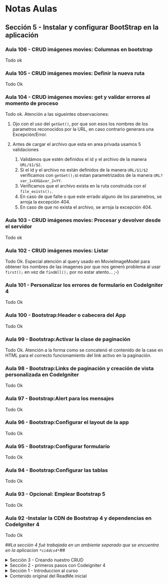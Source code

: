 # Notas Aulas 
## Sección 5 - Instalar y configurar BootStrap en la aplicación
### Aula 106 - CRUD imágenes movies: Columnas en bootstrap
Todo ok
### Aula 105 - CRUD imágenes movies: Definir la nueva ruta
Todo Ok
### Aula 104 - CRUD imágenes movies: get y validar errores al momento de proceso
Todo ok. Atención a las sigueintes observaciones:

1. Ojo con el uso del `getGet()`, por que son esos los nombres de los parametros reconocidos por la URL, en caso contrario generara una Excepción/Error.

2. Antes de cargar el archivo que esta en area privada usamos 5 validaciones
   1. Validámos que estén definidos el id y el archivo de la manera `URL/$1/$2`.
   2. Si el id y el archivo no están definidos de la manera `URL/$1/$2` verificamos con `getGet();`si estan parametrizados de la manera `URL?var_1=XX&&var_2=YY`.
   3. Verificamos que el archivo exista en la ruta construida con el `file_exists();`.
   4. En caso de que falte o que este errado alguno de los parametros, se arroja la excepción 404.
   5. En caso de que no exista el archivo, se arroja la excepción 404.

### Aula 103 - CRUD imágenes movies: Procesar y devolver desde el servidor
Todo ok
### Aula 102 - CRUD imágenes movies: Listar
Todo Ok. Especial atención al query usado en MovieImageModel para obtener los nombres de las imagenes por que nos generó problema al usar `first();` en vez de `findAll();` por no estar atento... ;-)
### Aula 101 - Personalizar los errores de formulario en CodeIgniter 4
Todo Ok
### Aula 100 - Bootstrap:Header o cabecera del App
Todo Ok
### Aula 99 - Bootstrap:Activar la clase de paginación
Todo Ok. Atención a la forma como se concatenó el contenido de la case en HTML para el correcto funcionamiento del link activo en la paginación.
### Aula 98 - Bootstrap:Links de paginación y creación de vista personalizada en CodeIgniter
Todo Ok
### Aula 97 - Bootstrap:Alert para los mensajes
Todo Ok
### Aula 96 - Bootstrap:Configurar el layout de la app
Todo Ok
### Aula 95 - Bootstrap:Configurar formulario
Todo Ok
### Aula 94 - Bootstrap:Configurar las tablas
Todo Ok
### Aula 93 - Opcional: Emplear Bootstrap 5
Todo Ok
### Aula 92 -Instalar la CDN de Bootstrap 4 y dependencias en CodeIgniter 4
Todo Ok


##_La sección 4 fué trabajada en un ambiente separado que se encuentra en la aplicacion `*ci4dcs4*`_##

<details><summary>Sección 3 - Creando nuestro CRUD</summary>

## Sección 3 - Creando nuestro CRUD
### Aulas 76 y 77
Todo Ok
### Aula 75 - Validar datos de formulario mediante una clase aparte
Todo ok
### Aula 74 - Listado de categorías en actualizar película
Todo ok en la práctica.

Sin embargo, recuerdo que en aulas anteriores el profesor comentó que no entendía por que el uso del nombre de la tabla junto al id _ex:_ `category_id` en la tabla `categories` _(concepto básico de modelado de bases de datos)_, y en esta clase _(aunque existe el workaround)_ ocurre justamente lo que se quiere evitar con eso, que son los conflictos de nombres al realizar queries de SQL.

Para el caso, en la video aula el profesor tiene en dos tablas distintas `movies` y `categories` un campo con el mismo nombre `title`.

Así, al hacer una consulta join, habrá un conflicto de perdida de datos pués solo se almacenará uno de los dos campos title (esto por que de forma abstracta se crea una unica variable title y un dato sobre escribirá el otro), esto acontece pues el campo title que retornara será el de la última unión, ya que este query funciona de forma LIFO (Last In First Out).

Previendo este resultado, y siguiendo las buenas prácticas de programación y SQL, en mis tablas, estos campos desde el inicio de las aulas fueron llamados `movie_title` dentro de la tabla *movies* y `category_name` dentro de la tabla *categories*.

### Aula 73 - Listado de categorías en actualizar película
Todo Ok

En esta aula enseñan algo bien particular de PHP _(no de codeigniter)_, que es la forma como se usan los condicionales abreviados `(PHP Ternary Operator AKA PHP Shorthand If / Else)`
```php
$result = condition ? value1 : value2;
```
En esa forma de uso del condicional, PHP evalua la condición. Si es verdadero, retorna `value1`; en caso contrario, retorna `value2`, y ese valor es asignado/retornado a la variable `$result`.

De esa forma, en el ejercicio de la clase, la instrucción
```php
<?= $movie->category_id !== $c->category_id ?: " selected" ?>
```
es equivalente a esta otra pero de forma abreviada
```php
<?= $movie->category_id == $c->category_id ? " selected" : "" ?>
```
o en su forma extendida
```php
if($movie->category_id == $c->category_id)
{
 echo "selected";
}
else
{
 echo "";
}
```
### Aula 72 - Crear listado de categorías
Todo Ok
### Aula 71 - Crear seeder para las categorías
Todo Ok
### Aula 70 - Modificar migración de movie para las categorías: rollback y refresh
Todo Ok
### Aula 69 - Verificar id Nulo
Todo ok
### Aula 68 - Crear carpeta para guardar imágenes
Todo ok
### Aula 67 - Personalizar formulario de creación/edición
Todo ok.
Desde las vistas de `edit.php` y `new.php` enviamos un parametro a la vista del `archivo _form.php` que determina si se esta creando o actualizando el registro y de esta forma imprime o no algunos campos.
### Aula 66 - Redirección a actualizar en vista de creación
Todo ok.
**Observaciones importantes**

1. El metodo `save` no sirve cuando se requiere obtener el ID del objeto creado, es necesario cambiarlo por `insert`.

2. Al concatenar valores en las URL hubo que usar comillas `"`
```php
return redirect()->to("dashboard/movie/edit/$id")
```
eso por que usando apostrofes `'` y concatenando con `.` generó conflictos `¯\_(ツ)_/¯`
```php
return redirect()->to('dashboard/movie/edit/'.$id)
```
### Aula 65 - Cargar imágenes y registrar en la base de datos
Todo OK
### Aula 64 - Crear tabla (migración) para guardar imágenes
Todo Ok
### Aula 63 - Validaciones adicionales al momento de cargar la imagen
El metodo sugerido funciona para validar el tipo de archivo, sin embargo no es posible ver los mensajes "ECHO" que sugiere el profesor sin anular los retornos de la funcion de update/create, y para hacerlo por session tendriamos que modificar mucho el codigo de ejemplo entregado en el aula.
Para no afectar el contenido a seguir, la validacion se hizo cargando los archivos en ambos casos pero agregando el sufijo `Errado-` al inicio del nombre del archivo.

```php
if ($imagefile->isValid() && ! $imagefile->hasMoved())
{
    $validated = $this->validate([
        'image' => [
            'uploaded[image]',
            'mime_in[image,image/jpg,image/jpeg,image/gif,image/png]',
            'max_size[image,4096]',
        ],
    ]);

    if ($validated) {
        $newName = $imagefile->getRandomName();
        $imagefile->move(WRITEPATH . 'uploads', $newName);
    }else{
        $newName = 'Errado-'.$imagefile->getRandomName();
        $imagefile->move(WRITEPATH . 'uploads', $newName);
    }
    
}
```
### Aula 62 - Cargar imágenes o archivos
Todo ok. Para los formularios que cargan archivos, no olvidar incluir el atributo `enctype="multipart/form-data"` en la tag del form.
### Aula 61 - Botón para crear
En aulas anteriores yo habia creado un link en el header para la página de creacion, en esta aula se usa un metodo diferente para hacer lo mismo.

El código que yo habia creado para imprimir el link en el header, llamaba a una ruta de esta forma:
```php
<a href="<?= route_to('nuevaPelicula','') ?>">Nueva Peli</a>
```

Pero, en esta video aula se llamó a la funcion de crear de forma directa, es decir sin usar las rutas de CodeIgniter. Eso se hizo usando el código:
```php
<a href="movie/new">Crear</a>
```

### Aula 60 - Crear partials para los mensajes de sesión y errores de formulario
En general todo ok, pero con el detalle que los mensajes de session al **Editar** están generando doble salida en el header
### Aula 59 - Definir un formulario base para la creación y actualización
_**De la video aula**_

Todo ok

_**Por mi lado**_

Tuve la necesidad de remover el **index.php** de las URLS.

Para suprimir la cadena `index.php` de la URL en los redirects, en el archivo `app/Config/App.php` cambié la configuracion de la pagina de index asi:

De:
```PHP
public $indexPage = 'index.php';
```
Para:
```PHP
public $indexPage = '';
```
Y agregué un archivo .htaccess en la carpeta Raiz con los Rewrites
```
RewriteEngine On
RewriteCond %{REQUEST_FILENAME} !-f
RewriteCond %{REQUEST_FILENAME} !-d
RewriteRule ^(.*)$ index.php/$1 [L]
```
Tal cual indica la documentación oficial en: 
http://www.codeigniter.com/user_guide/general/urls.html#apache-web-server


### Aula 58 - Actualizar: valores por defecto y anterior en el formulario
Todo ok
### Aula 57 - Actualizar: Crear funciones y vistas asociadas
De **CI v4.0-RC3** para  **CI v4.2.1**, cambió la estructura de la ruta del método GET para actualizar datos.

En **CI v4.0-RC3** la estructura tenia el **keyvalue en el medio de la URL**
```SHELL
 GET    | dashboard/movie/(.*)/edit   | \App\Controllers\Movie::edit/$1                      |

```
En **CI v4.2.1** la estructura la estructura tiene el **keyvalue en el final de la URL**
```SHELL
 GET    | dashboard/movie/edit/(.*)   | \App\Controllers\Movie::edit/$1                      |
```

### Aula 56 - Eliminar registros
En la video aula usan **CI v4.0-RC3** , en la practica estoy usando **CI v4.2.1**.
Al darle clic al botón del formulario genera un error que dice
> 404 - File Not Found
>Can't find a route for 'get: dashboard/movie/delete'.

Después de mucho indagar e intentar entender a que se referia el profesor con el uso de rutas presenter encontré esta referencia:

https://codeigniter.com/user_guide/incoming/restful.html#presenter-routes

Y, el profesor comentó lo siguiente:
>define tus rutas como presenter y no como recurso, si, en el video uso es la ruta de tipo recurso, grabe el curso al poco tiempo que salió C4 en cuyo momento era un desastre el manejo de las rutas, ya estoy trabajando en el curso para ir haciendo correcciones

Conclusión, para corregir los errores de las aulas 49 y 56 lo que hay que hacer es, dentro del grupo de rutas dashboard  cambiar
 ```PHP
 $routes->resource('movie');
 ```
 por
 ```PHP
 $routes->presenter('movie');
 ```

### Aula 55 - Formularios: Redirección y mensajes por sesión
Todo ok. Prestar especial atencion en el uso de variables de sesion!
### Aula 54 - Formularios: Campos permitidos para guardar o actualizar
En el modelo los campos deben ser identicos a como estan nombrados en la base de datos, en el controlador las variables que guarden los valores obtenidos por el GET tambien deben coincidir con el nombre de lços campos definidos en la base de datos.
### Aula 52. mostrar errores en la vista
Todo Ok, bueno tener en cuenta que la regla required se vuelve "implicita" cuando se le define un tamaño "minimo" al campo.
### Aula 51. Validar los datos
Todo Ok
### Aula 50. Recibir los datos
Todo Ok
### Aula 49. Definir el formulario para crear peliculas
En la video aula usan **CI v4.0-RC3** , en la practica estoy usando **CI v4.2.1**.
Al darle clic al boton del formulario genera un error que dice
> 404 - File Not Found
>Can't find a route for 'get: dashboard/movie/create'.

En el chat de la video aula en Discord dieron dos alternativas que no funcionaron.

1ra alternativa
```PHP
<?php namespace App\Controllers;

use App\Models\MovieModel;
use App\Controllers\BaseController;
use CodeIgniter\RESTful\ResourceController;

class Movie extends ResourceController {
```

2da alternativa 
```PHP
$routes->group('dashboard', static function ($routes) {
   $routes->get('movie', 'Movie::index');
   $routes->get('movie/new', 'Movie::new');
   $routes->post('movie/create', 'Movie::create'); 
});
```
#### Solución
Una tercera alternativa fué crear la ruta perdida dentro del grupo dashboard despues del resource.
```PHP
$routes->group('dashboard', static function ($routes) {
    $routes->resource('movie');
    $routes->post('movie/create', 'Movie::create');
});
```
Lo que deja la duda siguiente.
¿Por que no funciona *create* si está definido de manera implícita al definir la ruta como resource.?

Al consultar por consola dice que esta declarada.
```SHELL
+--------+---------------------------+------------------------------------------------------+----------------+---------------+
| Method | Route                     | Handler                                              | Before Filters | After Filters |
+--------+---------------------------+------------------------------------------------------+----------------+---------------+
| GET    | /                         | \App\Controllers\Home::index                         |                | toolbar       |
| GET    | contacto/(.*)             | \App\Controllers\Home::contacto/$1                   |                | toolbar       |
| GET    | category                  | \App\Controllers\dashboard\CategoryController::index |                | toolbar       |
| GET    | dashboard/movie           | \App\Controllers\Movie::index                        |                | toolbar       |
| GET    | dashboard/movie/new       | \App\Controllers\Movie::new                          |                | toolbar       |
| GET    | dashboard/movie/(.*)/edit | \App\Controllers\Movie::edit/$1                      |                | toolbar       |
| GET    | dashboard/movie/(.*)      | \App\Controllers\Movie::show/$1                      |                | toolbar       |
| POST   | dashboard/movie           | \App\Controllers\Movie::create                       |                | toolbar       |
| PATCH  | dashboard/movie/(.*)      | \App\Controllers\Movie::update/$1                    |                | toolbar       |
| PUT    | dashboard/movie/(.*)      | \App\Controllers\Movie::update/$1                    |                | toolbar       |
| DELETE | dashboard/movie/(.*)      | \App\Controllers\Movie::delete/$1                    |                | toolbar       |
| CLI    | ci(.*)                    | \CodeIgniter\CLI\CommandRunner::index/$1             |                |               |
+--------+---------------------------+------------------------------------------------------+----------------+---------------+
```

### Aula 48. Crear nuestra función y estructura genérica para el controlador de películas
Todo ok
### Aula 47 - Rutas: Rutas de tipo recurso para el controlador Movie
Todo Ok
### Aula 46 - Rutas: Agrupar rutas
Todo Ok
### Aula 45 - paginar registros
Todo Ok
### Aula 44 - Más características del findAll()
Todo Ok
### Aula 43 - Crear la vista del listado de peliculas
Todo Ok
### Aula 42 - Intro a la sección 3
Todo Ok
</details>

<details><summary>Sección 2 - primeros pasos con Codeigniter 4</summary>

## Sección 2 - primeros pasos con Codeigniter 4
### Aula 38 - El archivo .env en codeigniter 4
Todo Ok
### Aula 37 - Modelo: Crear modelo para las categorias
Todo Ok
### Aula 36 - Modelo: Crear modelo para conectar a la base de datos
Todo Ok, Especial atención al uso de la extensión PHP NameResolver en VS Code para importar las clases.
### Aula 35 - Seeder: Generar muchos registros de prueba
Todo Ok 
### Aula 34 - Seeder: Truncar la tabla desde los seeder
Todo Ok
### Aula 33 - Seeder: Generar datos de prueba
En la video aula el archivo de clase MovieSeeder es creado manualmente, sin embargo en mi practica lo generé usando el comando spark 'make:seeder MovieSeeder', no hubo problema.
### Aula 32 - Migraciones: Revertir cambios / Rollback
Todo Ok
### Aula 31 - Migraciones: Crear la tabla categories
Todo Ok
### Aula 30 - Migraciones: Crear la tabla movies
Todo Ok
### Aula 29 - Presentación de la línea de comandos de CodeIgniter
En las aulas anteriores la ruta de navegación de "category" habia sido definida en el controlador como
```PHP
[$routes->get( **'/dashboard/category'** , 'dashboard\CategoryController::index');]
```
para dejarla dentro del dashboard.

Sin embargo, en el transcurso de la video aula 29 aparece como:
```PHP
[$routes->get(**'/category'**, 'dashboard\CategoryController::index');]
```
### Aula 28 - Crear la conexión a la base de datos
Todo Ok
### Aula 27 - Presentación de las migraciones para planificación de la Base de datos
Todo Ok
### Aula 26 - Bug en las rutas
[No hay bugs de este tipo en la version 4.2.1 de codeigniter], en la clase dice que habia un Bug al usar NamedRoutes para ubicar controladores con argumento (parametros) 4.0(RC) con la que se hiso el video. Sin embargo, al replicar el ejercicio todo esta ok en la versión 4.2.1.
### Aula 25 - Rutas: Rutas con nombre
Todo Ok
### Aula 24 - Rutas: Navegación entre páginas
Todo Ok
### Aula 23 - Rutas: Pasar datos a func. de controlad.
Todo Ok
### Aula 22 - Paso de datos controladores/vista
Todo Ok
### Aula 21 - Trabajar con multiples vistas
Todo Ok
### Aula 20 - Segundo controlador en carpeta aparte
Todo Ok
### Aula 19 - Segunda ruta, método en el controlador
Todo Ok
### Aula 18 - Primer controlador y ruta asociada
Todo Ok
### Aulas 9 a 17 - Teoria y presentacion del framework  parte II.
Conceptos básicos Ok
</details>

<details><summary>Sección 1 - Introduccion al curso</summary>

## Sección 1 - Introduccion al curso
### Aulas 1 a 8 - Teoria y presentacion del framework parte I.
Conceptos básicos Ok 
</details>

<details><summary>Contenido original del ReadMe inicial</summary>

# CodeIgniter 4 Application Starter

## What is CodeIgniter?

CodeIgniter is a PHP full-stack web framework that is light, fast, flexible and secure.
More information can be found at the [official site](http://codeigniter.com).

This repository holds a composer-installable app starter.
It has been built from the
[development repository](https://github.com/codeigniter4/CodeIgniter4).

More information about the plans for version 4 can be found in [the announcement](http://forum.codeigniter.com/thread-62615.html) on the forums.

The user guide corresponding to this version of the framework can be found
[here](https://codeigniter4.github.io/userguide/).

## Installation & updates

`composer create-project codeigniter4/appstarter` then `composer update` whenever
there is a new release of the framework.

When updating, check the release notes to see if there are any changes you might need to apply
to your `app` folder. The affected files can be copied or merged from
`vendor/codeigniter4/framework/app`.

## Setup

Copy `env` to `.env` and tailor for your app, specifically the baseURL
and any database settings.

## Important Change with index.php

`index.php` is no longer in the root of the project! It has been moved inside the *public* folder,
for better security and separation of components.

This means that you should configure your web server to "point" to your project's *public* folder, and
not to the project root. A better practice would be to configure a virtual host to point there. A poor practice would be to point your web server to the project root and expect to enter *public/...*, as the rest of your logic and the
framework are exposed.

**Please** read the user guide for a better explanation of how CI4 works!

## Repository Management

We use GitHub issues, in our main repository, to track **BUGS** and to track approved **DEVELOPMENT** work packages.
We use our [forum](http://forum.codeigniter.com) to provide SUPPORT and to discuss
FEATURE REQUESTS.

This repository is a "distribution" one, built by our release preparation script.
Problems with it can be raised on our forum, or as issues in the main repository.

## Server Requirements

PHP version 7.4 or higher is required, with the following extensions installed:

- [intl](http://php.net/manual/en/intl.requirements.php)
- [libcurl](http://php.net/manual/en/curl.requirements.php) if you plan to use the HTTP\CURLRequest library

Additionally, make sure that the following extensions are enabled in your PHP:

- json (enabled by default - don't turn it off)
- [mbstring](http://php.net/manual/en/mbstring.installation.php)
- [mysqlnd](http://php.net/manual/en/mysqlnd.install.php)
- xml (enabled by default - don't turn it off)
</details>
